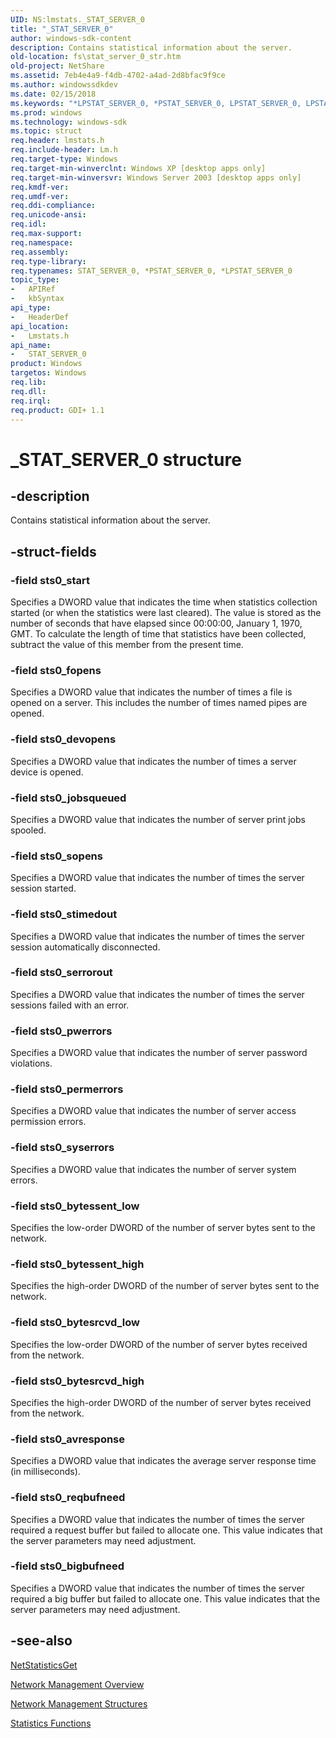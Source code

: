 ```yaml
---
UID: NS:lmstats._STAT_SERVER_0
title: "_STAT_SERVER_0"
author: windows-sdk-content
description: Contains statistical information about the server.
old-location: fs\stat_server_0_str.htm
old-project: NetShare
ms.assetid: 7eb4e4a9-f4db-4702-a4ad-2d8bfac9f9ce
ms.author: windowssdkdev
ms.date: 02/15/2018
ms.keywords: "*LPSTAT_SERVER_0, *PSTAT_SERVER_0, LPSTAT_SERVER_0, LPSTAT_SERVER_0 structure pointer [Files], PSTAT_SERVER_0, PSTAT_SERVER_0 structure pointer [Files], STAT_SERVER_0, STAT_SERVER_0 structure [Files], _STAT_SERVER_0, _win32_stat_server_0_str, fs.stat_server_0_str, lmstats/LPSTAT_SERVER_0, lmstats/PSTAT_SERVER_0, lmstats/STAT_SERVER_0, netmgmt.stat_server_0_str"
ms.prod: windows
ms.technology: windows-sdk
ms.topic: struct
req.header: lmstats.h
req.include-header: Lm.h
req.target-type: Windows
req.target-min-winverclnt: Windows XP [desktop apps only]
req.target-min-winversvr: Windows Server 2003 [desktop apps only]
req.kmdf-ver: 
req.umdf-ver: 
req.ddi-compliance: 
req.unicode-ansi: 
req.idl: 
req.max-support: 
req.namespace: 
req.assembly: 
req.type-library: 
req.typenames: STAT_SERVER_0, *PSTAT_SERVER_0, *LPSTAT_SERVER_0
topic_type:
-	APIRef
-	kbSyntax
api_type:
-	HeaderDef
api_location:
-	Lmstats.h
api_name:
-	STAT_SERVER_0
product: Windows
targetos: Windows
req.lib: 
req.dll: 
req.irql: 
req.product: GDI+ 1.1
---
```


# _STAT_SERVER_0 structure


## -description


Contains statistical information about the server.


## -struct-fields




### -field sts0_start

Specifies a DWORD value that indicates the time when statistics collection started (or when the statistics were last cleared). The value is stored as the number of seconds that have elapsed since 00:00:00, January 1, 1970, GMT. To calculate the length of time that statistics have been collected, subtract the value of this member from the present time.


### -field sts0_fopens

Specifies a DWORD value that indicates the number of times a file is opened on a server. This includes the number of times named pipes are opened.


### -field sts0_devopens

Specifies a DWORD value that indicates the number of times a server device is opened.


### -field sts0_jobsqueued

Specifies a DWORD value that indicates the number of server print jobs spooled.


### -field sts0_sopens

Specifies a DWORD value that indicates the number of times the server session started.


### -field sts0_stimedout

Specifies a DWORD value that indicates the number of times the server session automatically disconnected.


### -field sts0_serrorout

Specifies a DWORD value that indicates the number of times the server sessions failed with an error.


### -field sts0_pwerrors

Specifies a DWORD value that indicates the number of server password violations.


### -field sts0_permerrors

Specifies a DWORD value that indicates the number of server access permission errors.


### -field sts0_syserrors

Specifies a DWORD value that indicates the number of server system errors.


### -field sts0_bytessent_low

Specifies the low-order DWORD of the number of server bytes sent to the network.


### -field sts0_bytessent_high

Specifies the high-order DWORD of the number of server bytes sent to the network.


### -field sts0_bytesrcvd_low

Specifies the low-order DWORD of the number of server bytes received from the network.


### -field sts0_bytesrcvd_high

Specifies the high-order DWORD of the number of server bytes received from the network.


### -field sts0_avresponse

Specifies a DWORD value that indicates the average server response time (in milliseconds).


### -field sts0_reqbufneed

Specifies a DWORD value that indicates the number of times the server required a request buffer but failed to allocate one. This value indicates that the server parameters may need adjustment.


### -field sts0_bigbufneed

Specifies a DWORD value that indicates the number of times the server required a big buffer but failed to allocate one. This value indicates that the server parameters may need adjustment.


## -see-also




<a href="https://msdn.microsoft.com/d0e51d8a-2f54-42ca-9759-0da82c1f0f55">NetStatisticsGet</a>



<a href="https://msdn.microsoft.com/426c7b2e-027c-4a88-97b7-eba5201d0f0d">Network Management Overview</a>



<a href="https://msdn.microsoft.com/a4b05054-bef2-4cab-89f6-725d92ee75b8">Network Management Structures</a>



<a href="https://msdn.microsoft.com/4e0217bf-7550-40a2-b47c-8e898a586005">Statistics Functions</a>
 

 

